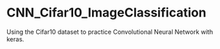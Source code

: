 # CNN_Cifar10_ImageClassification

Using the Cifar10 dataset to practice Convolutional Neural Network with keras.
